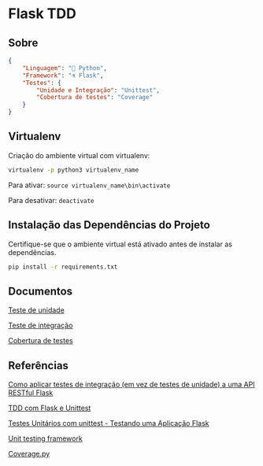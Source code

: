 # Flask TDD

## Sobre

```JSON
{
    "Linguagem": "🐍 Python",
    "Framework": "⚗️ Flask",
    "Testes": {
        "Unidade e Integração": "Unittest",
        "Cobertura de testes": "Coverage"
    }
}
```

## Virtualenv

Criação do ambiente virtual com virtualenv:

```bash
virtualenv -p python3 virtualenv_name
```

Para ativar: ```source virtualenv_name\bin\activate```

Para desativar: ```deactivate```

## Instalação das Dependências do Projeto

Certifique-se que o ambiente virtual está ativado antes de instalar as dependências.

```bash
pip install -r requirements.txt
```

## Documentos

[Teste de unidade](https://github.com/Kmiokande/flask-tdd/blob/main/docs/TESTE_UNIDADE.md)

[Teste de integração](https://github.com/Kmiokande/flask-tdd/blob/main/docs/TESTE_INTEGRACAO.md)

[Cobertura de testes](https://github.com/Kmiokande/flask-tdd/blob/main/docs/COBERTURA_TESTES.md)

## Referências

[Como aplicar testes de integração (em vez de testes de unidade) a uma API RESTful Flask](https://www.ti-enxame.com/pt/python/como-aplicar-testes-de-integracao-em-vez-de-testes-de-unidade-uma-api-restful-flask/830558340/)

[TDD com Flask e Unittest](https://medium.com/@otaviobn/tdd-com-flask-e-unittest-3f66036a240b)

[Testes Unitários com unittest - Testando uma Aplicação Flask](https://akiradev.netlify.app/posts/testes-unitarios/)

[Unit testing framework](https://docs.python.org/3/library/unittest.html)

[Coverage.py](https://coverage.readthedocs.io/en/coverage-5.4/)
